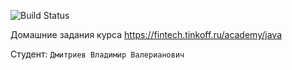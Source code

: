 ![Build Status](https://github.com/vdmhunter/java-course-2023/actions/workflows/build.yml/badge.svg)

Домашние задания курса https://fintech.tinkoff.ru/academy/java

Студент: `Дмитриев Владимир Валерианович`
